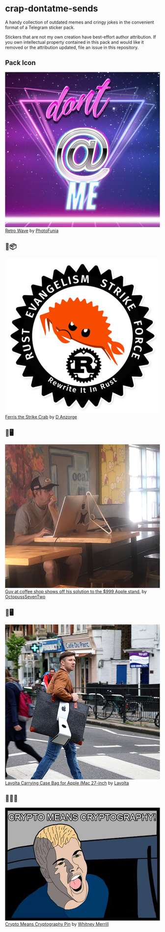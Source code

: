 # crap-dontatme-sends
A handy collection of outdated memes and cringy jokes in the convenient format of a Telegram sticker pack.

Stickers that are not my own creation have best-effort author attribution. If you own intellectual property contained in this pack and would like it removed or the attribution updated, file an issue in this repository.

## Pack Icon
![](icon.png "dont @ me")  
[Retro Wave](https://photofunia.com/categories/lab/retro-wave) by [PhotoFunia](https://photofunia.com/)

## 🦀📦
![](rust-evangelism-strike-force.png "Rust Evangelism Strike Force")  
[Ferris the Strike Crab](https://redd.it/8y13ug) by [D Anzorge](https://dee.underscore.world/)

## 🤔🖥
![](imac-hanger.png "iMac held up by a coat hanger")  
[Guy at coffee shop shows off his solution to the $999 Apple stand.](https://imgur.com/gallery/YccffgO) by [OctopussSevenTwo](https://imgur.com/user/OctopussSevenTwo)

## 👜🖥
![](imac-tote.png "iMac shoulder tote")  
[Lavolta Carrying Case Bag for Apple iMac 27-inch](https://www.amazon.com/gp/product/B01DYHDQNI/) by [Lavolta](http://lavolta.co.uk/index.html)

## 🔐❌💲
![](crypto-means-cryptography.png)  
[Crypto Means Cryptography Pin](https://twitter.com/wbm312/status/1006369908676952064) by [Whitney Merrill](https://whitneymerrill.com/)
